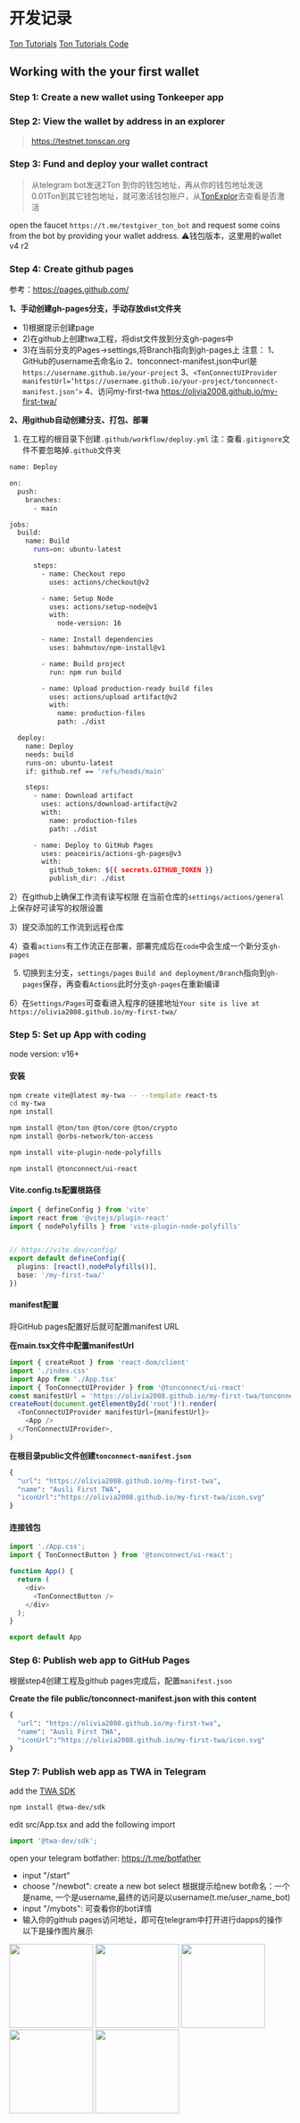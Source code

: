 # 开发记录
[Ton Tutorials](https://helloworld.tonstudio.io/01-wallet/)
[Ton Tutorials Code](https://github.com/ton-community/tutorials/blob/main/01-wallet/index.md)

## Working with the your first wallet

### Step 1: Create a new wallet using Tonkeeper app

### Step 2: View the wallet by address in an explorer

>  https://testnet.tonscan.org

### Step 3: Fund and deploy your wallet contract

> 从telegram bot发送2Ton 到你的钱包地址，再从你的钱包地址发送0.01Ton到其它钱包地址，就可激活钱包账户，从[TonExplor](https://testnet.tonscan.org/address)去查看是否激活

open the faucet `https://t.me/testgiver_ton_bot` and request some coins from the bot by providing your wallet address.
⚠️钱包版本，这里用的wallet v4 r2

### Step 4: Create github pages

参考：https://pages.github.com/

**1、手动创建gh-pages分支，手动存放dist文件夹**
- 1)根据提示创建page
- 2)在github上创建twa工程，将dist文件放到分支gh-pages中
- 3)在当前分支的Pages->settings,将Branch指向到gh-pages上
注意：
1、GitHub的username去命名io
2、tonconnect-manifest.json中url是`https://username.github.io/your-project`
3、`<TonConnectUIProvider manifestUrl=‘https://username.github.io/your-project/tonconnect-manifest.json’>`
4、访问my-first-twa
https://olivia2008.github.io/my-first-twa/

**2、用github自动创建分支、打包、部署**
1) 在工程的根目录下创建`.github/workflow/deploy.yml`
注：查看`.gitignore`文件不要忽略掉`.github`文件夹

```bash
name: Deploy

on:
  push:
    branches:
      - main

jobs:
  build:
    name: Build
      runs=on: ubuntu-latest

      steps:
        - name: Checkout repo
          uses: actions/checkout@v2

        - name: Setup Node
          uses: actions/setup-node@v1
          with:
            node-version: 16

        - name: Install dependencies
          uses: bahmutov/npm-install@v1

        - name: Build project
          run: npm run build

        - name: Upload production-ready build files
          uses: actions/upload artifact@v2
          with:
            name: production-files
            path: ./dist

  deploy:
    name: Deploy
    needs: build
    runs-on: ubuntu-latest
    if: github.ref == 'refs/heads/main'

    steps:
      - name: Download artifact
        uses: actions/download-artifact@v2
        with:
          name: production-files
          path: ./dist

      - name: Deploy to GitHub Pages
        uses: peaceiris/actions-gh-pages@v3
        with:
          github_token: ${{ secrets.GITHUB_TOKEN }}
          publish_dir: ./dist
```
2）在github上确保工作流有读写权限
在当前仓库的`settings/actions/general`上保存好可读写的权限设置

3）提交添加的工作流到远程仓库

4）查看`actions`有工作流正在部署，部署完成后在`code`中会生成一个新分支`gh-pages`

5) 切换到主分支，`settings/pages` `Build and deployment/Branch`指向到`gh-pages`保存，再查看`Actions`此时分支`gh-pages`在重新编译

6）在`Settings/Pages`可查看进入程序的链接地址`Your site is live at https://olivia2008.github.io/my-first-twa/`


### Step 5: Set up App with coding

node version: v16+

#### 安装

```bash
npm create vite@latest my-twa -- --template react-ts
cd my-twa
npm install

npm install @ton/ton @ton/core @ton/crypto
npm install @orbs-network/ton-access

npm install vite-plugin-node-polyfills

npm install @tonconnect/ui-react

```

#### Vite.config.ts配置根路径
```ts
import { defineConfig } from 'vite'
import react from '@vitejs/plugin-react'
import { nodePolyfills } from 'vite-plugin-node-polyfills'


// https://vite.dev/config/
export default defineConfig({
  plugins: [react(),nodePolyfills()],
  base: '/my-first-twa/'
})

```


#### manifest配置
将GitHub pages配置好后就可配置manifest URL

**在main.tsx文件中配置manifestUrl**
```ts
import { createRoot } from 'react-dom/client'
import './index.css'
import App from './App.tsx'
import { TonConnectUIProvider } from '@tonconnect/ui-react'
const manifestUrl = 'https://olivia2008.github.io/my-first-twa/tonconnect-manifest.json';
createRoot(document.getElementById('root')!).render(
  <TonConnectUIProvider manifestUrl={manifestUrl}>
    <App />
  </TonConnectUIProvider>,
)
```
**在根目录public文件创建`tonconnect-manifest.json`**
```bash
{
  "url": "https://olivia2008.github.io/my-first-twa",
  "name": "Ausli First TWA",
  "iconUrl":"https://olivia2008.github.io/my-first-twa/icon.svg"
}

```

#### 连接钱包
```ts
import './App.css';
import { TonConnectButton } from '@tonconnect/ui-react';

function App() {
  return (
    <div>
      <TonConnectButton />
    </div>
  );
}

export default App

```

### Step 6: Publish web app to GitHub Pages

根据step4创建工程及github pages完成后，配置`manifest.json`

**Create the file public/tonconnect-manifest.json with this content**
```bash
{
  "url": "https://olivia2008.github.io/my-first-twa",
  "name": "Ausli First TWA",
  "iconUrl":"https://olivia2008.github.io/my-first-twa/icon.svg"
}
```

### Step 7: Publish web app as TWA in Telegram

add the [TWA SDK](https://github.com/twa-dev)
```bash
npm install @twa-dev/sdk

```
edit src/App.tsx and add the following import

```ts
import '@twa-dev/sdk';

```
open your telegram botfather: https://t.me/botfather
- input "/start"
- choose "/newbot": create a new bot select 
根据提示给new bot命名：一个是name, 一个是username,最终的访问是以username(t.me/user_name_bot)
- input "/mybots": 可查看你的bot详情
- 输入你的github pages访问地址，即可在telegram中打开进行dapps的操作
以下是操作图片展示

<img src='/public/botfather.jpg' width=150> <img src='/public/dapp1.jpg' width=150> <img src='/public/dapp2.jpg' width=150> <img src='/public/tonkeeper.jpg' width=150> <img src='/public/dapp3.jpg' width=150>
